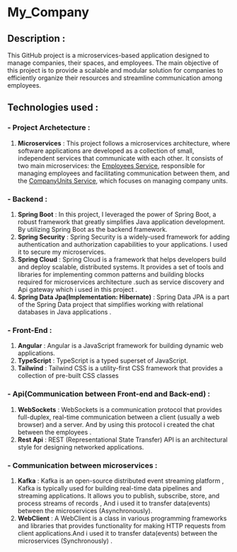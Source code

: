 # My_Company

## Description :
This GitHub project is a microservices-based application designed to manage companies, their spaces, and employees. The main objective of this project is to provide a scalable and modular solution for companies to efficiently organize their resources and streamline communication among employees.

## Technologies used :
### - Project Archetecture : 
1. **Microservices** : This project follows a microservices architecture, where software applications are developed as a collection of small, independent services that communicate with each other. It consists of two main microservices: the [Employees Service](employeeService), responsible for managing employees and facilitating communication between them, and the [CompanyUnits Service](companyArchitectureService), which focuses on managing company units.  


### - Backend :
1. **Spring Boot** : In this project, I leveraged the power of Spring Boot, a robust framework that greatly simplifies Java application development. By utilizing Spring Boot as the backend framework.
2. **Spring Security** : Spring Security is a widely-used framework for adding authentication and authorization capabilities to your applications. I used it to secure my microservices.
3. **Spring Cloud** :  Spring Cloud is a framework that helps developers build and deploy scalable, distributed systems. It provides a set of tools and libraries for implementing common patterns and building blocks required for microservices architecture .such as service discovery and Api gateway which i used in this project .
4. **Spring Data Jpa(Implementation: Hibernate)** : Spring Data JPA is a part of the Spring Data project that simplifies working with relational databases in Java applications .


### - Front-End :
1. **Angular** : Angular is a JavaScript framework for building dynamic web applications.
2. **TypeScript** : TypeScript is a typed superset of JavaScript.
3. **Tailwind** : Tailwind CSS is a utility-first CSS framework that provides a collection of pre-built CSS classes


### - Api(Communication between Front-end and Back-end) :
1. **WebSockets** : WebSockets is a communication protocol that provides full-duplex, real-time communication between a client (usually a web browser) and a server. And by using this protocol i created the chat between the employees .
2. **Rest Api** : REST (Representational State Transfer) API is an architectural style for designing networked applications.

### - Communication between microservices :
1. **Kafka** : Kafka is an open-source distributed event streaming platform , Kafka is typically used for building real-time data pipelines and streaming applications. It allows you to publish, subscribe, store, and process streams of records , And i used it to transfer data(events) between the microservices (Asynchronously).
2. **WebClient** : A WebClient is a class in various programming frameworks and libraries that provides functionality for making HTTP requests from client applications.And i used it to transfer data(events) between the microservices (Synchronously) .

  
 
  
  

 
